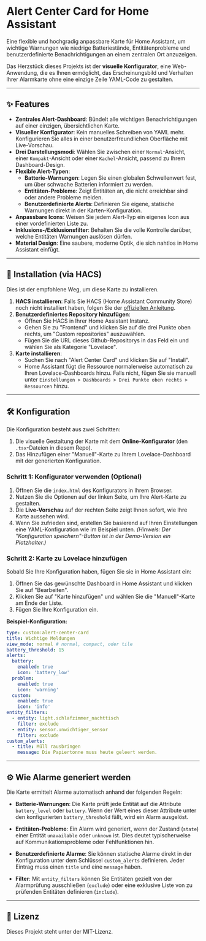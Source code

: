# Alert Center Card for Home Assistant

Eine flexible und hochgradig anpassbare Karte für Home Assistant, um wichtige Warnungen wie niedrige Batteriestände, Entitätenprobleme und benutzerdefinierte Benachrichtigungen an einem zentralen Ort anzuzeigen.

Das Herzstück dieses Projekts ist der **visuelle Konfigurator**, eine Web-Anwendung, die es Ihnen ermöglicht, das Erscheinungsbild und Verhalten Ihrer Alarmkarte ohne eine einzige Zeile YAML-Code zu gestalten.

---

## ✨ Features

- **Zentrales Alert-Dashboard**: Bündelt alle wichtigen Benachrichtigungen auf einer einzigen, übersichtlichen Karte.
- **Visueller Konfigurator**: Kein manuelles Schreiben von YAML mehr. Konfigurieren Sie alles in einer benutzerfreundlichen Oberfläche mit Live-Vorschau.
- **Drei Darstellungsmodi**: Wählen Sie zwischen einer `Normal`-Ansicht, einer `Kompakt`-Ansicht oder einer `Kachel`-Ansicht, passend zu Ihrem Dashboard-Design.
- **Flexible Alert-Typen**:
    - **Batterie-Warnungen**: Legen Sie einen globalen Schwellenwert fest, um über schwache Batterien informiert zu werden.
    - **Entitäten-Probleme**: Zeigt Entitäten an, die nicht erreichbar sind oder andere Probleme melden.
    - **Benutzerdefinierte Alerts**: Definieren Sie eigene, statische Warnungen direkt in der Karten-Konfiguration.
- **Anpassbare Icons**: Weisen Sie jedem Alert-Typ ein eigenes Icon aus einer vordefinierten Liste zu.
- **Inklusions-/Exklusionsfilter**: Behalten Sie die volle Kontrolle darüber, welche Entitäten Warnungen auslösen dürfen.
- **Material Design**: Eine saubere, moderne Optik, die sich nahtlos in Home Assistant einfügt.

---

## 🚀 Installation (via HACS)

Dies ist der empfohlene Weg, um diese Karte zu installieren.

1.  **HACS installieren**: Falls Sie HACS (Home Assistant Community Store) noch nicht installiert haben, folgen Sie der [offiziellen Anleitung](https://hacs.xyz/docs/installation/prerequisites).
2.  **Benutzerdefiniertes Repository hinzufügen**:
    - Öffnen Sie HACS in Ihrer Home Assistant Instanz.
    - Gehen Sie zu "Frontend" und klicken Sie auf die drei Punkte oben rechts, um "Custom repositories" auszuwählen.
    - Fügen Sie die URL dieses Github-Repositorys in das Feld ein und wählen Sie als Kategorie "Lovelace".
3.  **Karte installieren**:
    - Suchen Sie nach "Alert Center Card" und klicken Sie auf "Install".
    - Home Assistant fügt die Ressource normalerweise automatisch zu Ihren Lovelace-Dashboards hinzu. Falls nicht, fügen Sie sie manuell unter `Einstellungen > Dashboards > Drei Punkte oben rechts > Ressourcen` hinzu.

---

## 🛠️ Konfiguration

Die Konfiguration besteht aus zwei Schritten:
1.  Die visuelle Gestaltung der Karte mit dem **Online-Konfigurator** (den `.tsx`-Dateien in diesem Repo).
2.  Das Hinzufügen einer "Manuell"-Karte zu Ihrem Lovelace-Dashboard mit der generierten Konfiguration.

### Schritt 1: Konfigurator verwenden (Optional)

1.  Öffnen Sie die `index.html` des Konfigurators in Ihrem Browser.
2.  Nutzen Sie die Optionen auf der linken Seite, um Ihre Alert-Karte zu gestalten.
3.  Die **Live-Vorschau** auf der rechten Seite zeigt Ihnen sofort, wie Ihre Karte aussehen wird.
4.  Wenn Sie zufrieden sind, erstellen Sie basierend auf Ihren Einstellungen eine YAML-Konfiguration wie im Beispiel unten. *(Hinweis: Der "Konfiguration speichern"-Button ist in der Demo-Version ein Platzhalter.)*

### Schritt 2: Karte zu Lovelace hinzufügen

Sobald Sie Ihre Konfiguration haben, fügen Sie sie in Home Assistant ein:

1.  Öffnen Sie das gewünschte Dashboard in Home Assistant und klicken Sie auf "Bearbeiten".
2.  Klicken Sie auf "Karte hinzufügen" und wählen Sie die "Manuell"-Karte am Ende der Liste.
3.  Fügen Sie Ihre Konfiguration ein.

**Beispiel-Konfiguration:**

```yaml
type: custom:alert-center-card
title: Wichtige Meldungen
view_mode: normal # normal, compact, oder tile
battery_threshold: 15
alerts:
  battery:
    enabled: true
    icon: 'battery_low'
  problem:
    enabled: true
    icon: 'warning'
  custom:
    enabled: true
    icon: 'info'
entity_filters:
  - entity: light.schlafzimmer_nachttisch
    filter: exclude
  - entity: sensor.unwichtiger_sensor
    filter: exclude
custom_alerts:
  - title: Müll rausbringen
    message: Die Papiertonne muss heute geleert werden.
```

---

## ⚙️ Wie Alarme generiert werden

Die Karte ermittelt Alarme automatisch anhand der folgenden Regeln:

-   **Batterie-Warnungen**: Die Karte prüft jede Entität auf die Attribute `battery_level` oder `battery`. Wenn der Wert eines dieser Attribute unter den konfigurierten `battery_threshold` fällt, wird ein Alarm ausgelöst.

-   **Entitäten-Probleme**: Ein Alarm wird generiert, wenn der Zustand (`state`) einer Entität `unavailable` oder `unknown` ist. Dies deutet typischerweise auf Kommunikationsprobleme oder Fehlfunktionen hin.

-   **Benutzerdefinierte Alarme**: Sie können statische Alarme direkt in der Konfiguration unter dem Schlüssel `custom_alerts` definieren. Jeder Eintrag muss einen `title` und eine `message` haben.

-   **Filter**: Mit `entity_filters` können Sie Entitäten gezielt von der Alarmprüfung ausschließen (`exclude`) oder eine exklusive Liste von zu prüfenden Entitäten definieren (`include`).

---

## 📄 Lizenz

Dieses Projekt steht unter der MIT-Lizenz.
